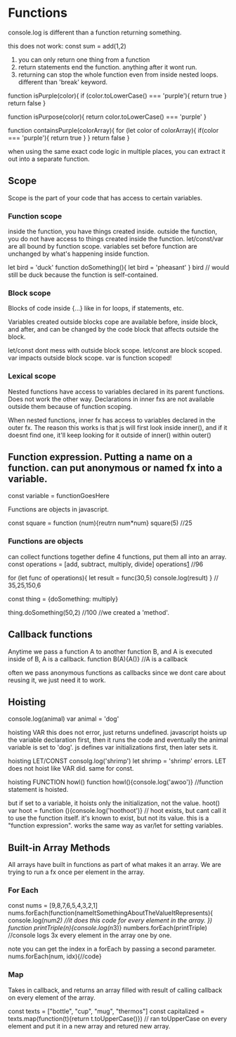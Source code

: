 # Functions

console.log is different than a function returning something.

this does not work:
const sum = add(1,2)

1. you can only return one thing from a function
2. return statements end the function. anything after it wont run.
3. returning can stop the whole function even from inside nested loops. different than 'break' keyword.

function isPurple(color){
if (color.toLowerCase() === 'purple'){
return true
}
return false
}

function isPurpose(color){
return color.toLowerCase() === 'purple'
}

function containsPurple(colorArray){
for (let color of colorArray){
if(color === 'purple'){
return true
}
}
return false
}

when using the same exact code logic in multiple places, you can extract it out into a separate function.

## Scope

Scope is the part of your code that has access to certain variables.

### Function scope

inside the function, you have things created inside.
outside the function, you do not have access to things created inside the function.
let/const/var are all bound by function scope.
variables set before function are unchanged by what's happening inside function.

let bird = 'duck'
function doSomething(){
let bird = 'pheasant'
}
bird // would still be duck because the function is self-contained.

### Block scope

Blocks of code inside {...} like in for loops, if statements, etc.

Variables created outside blocks cope are available before, inside block, and after, and can be changed by the code block that affects outside the block.

let/const dont mess with outside block scope. let/const are block scoped.
var impacts outside block scope. var is function scoped!

### Lexical scope

Nested functions have access to variables declared in its parent functions.
Does not work the other way. Declarations in inner fxs are not available outside them because of function scoping.

When nested functions, inner fx has access to variables declared in the outer fx.
The reason this works is that js will first look inside inner(), and if it doesnt find one, it'll keep looking for it outside of inner() within outer()

## Function expression. Putting a name on a function. can put anonymous or named fx into a variable.

const variable = functionGoesHere

Functions are objects in javascript.

const square = function (num){reutrn num\*num}
square(5) //25

### Functions are objects

can collect functions together
define 4 functions, put them all into an array.
const operations = [add, subtract, multiply, divide]
operations[1](100,4) //96

for (let func of operations){
let result = func(30,5)
console.log(result)
} // 35,25,150,6

const thing = {doSomething: multiply}

thing.doSomething(50,2) //100
//we created a 'method'.

## Callback functions

Anytime we pass a function A to another function B, and A is executed inside of B, A is a callback.
function B(A){A()} //A is a callback

often we pass anonymous functions as callbacks since we dont care about reusing it, we just need it to work.

## Hoisting

console.log(animal)
var animal = 'dog'

hoisting VAR
this does not error, just returns undefined. javascript hoists up the variable declaration first, then it runs the code and eventually the animal variable is set to 'dog'.
js defines var initializations first, then later sets it.

hoisting LET/CONST
consolg.log('shrimp')
let shrimp = 'shrimp'
errors.
LET does not hoist like VAR did. same for const.

hoisting FUNCTION
howl()
function howl(){console.log('awoo')} //function statement is hoisted.

but if set to a variable, it hoists only the initialization, not the value.
hoot()
var hoot = function (){console.log('hoothoot')} // hoot exists, but cant call it to use the function itself. it's known to exist, but not its value.
this is a "function expression". works the same way as var/let for setting variables.

## Built-in Array Methods

All arrays have built in functions as part of what makes it an array.
We are trying to run a fx once per element in the array.

### For Each

const nums = [9,8,7,6,5,4,3,2,1]
nums.forEach(function(nameItSomethingAboutTheValueItRepresents){
console.log(num*2) //it does this code for every element in the array.
})
function printTriple(n){console.log(n*3)}
numbers.forEach(printTriple) //console logs 3x every element in the array one by one.

note you can get the index in a forEach by passing a second parameter.
nums.forEach(num, idx){//code}

### Map

Takes in callback, and returns an array filled with result of calling callback on every element of the array.

const texts = ["bottle", "cup", "mug", "thermos"]
const capitalized = texts.map(function(t){return t.toUpperCase()}) // ran toUpperCase on every element and put it in a new array and retured new array.
